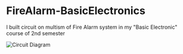 # FireAlarm-BasicElectronics
I built circuit on multism of Fire Alarm system in my "Basic Electronic" course of 2nd semester

![Circuit Diagram](https://user-images.githubusercontent.com/113015136/201089020-210af173-dee3-4882-b8a8-7206e3879a6d.png)
